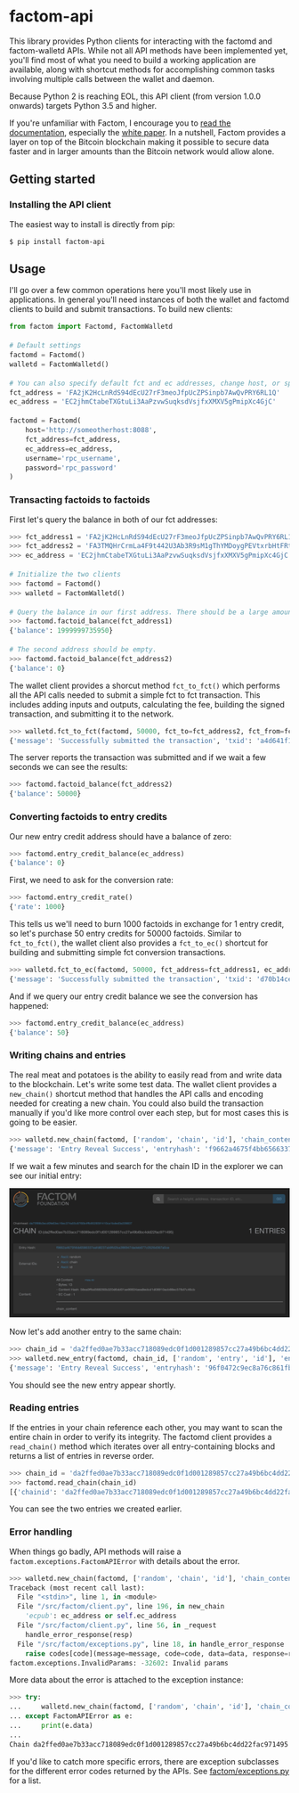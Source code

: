 # factom-api

This library provides Python clients for interacting with the factomd and factom-walletd APIs. While not all API methods have been implemented yet, you'll find most of what you need to build a working application are available, along with shortcut methods for accomplishing common tasks involving multiple calls between the wallet and daemon.

Because Python 2 is reaching EOL, this API client (from version 1.0.0 onwards) targets Python 3.5 and higher.

If you're unfamiliar with Factom, I encourage you to [read the documentation](http://docs.factom.com/), especially the [white paper](https://github.com/FactomProject/FactomDocs/blob/master/whitepaper.md). In a nutshell, Factom provides a layer on top of the Bitcoin blockchain making it possible to secure data faster and in larger amounts than the Bitcoin network would allow alone.

## Getting started

### Installing the API client

The easiest way to install is directly from pip:

```
$ pip install factom-api
```

## Usage

I'll go over a few common operations here you'll most likely use in applications. In general you'll need instances of both the wallet and factomd clients to build and submit transactions. To build new clients:

```python
from factom import Factomd, FactomWalletd

# Default settings
factomd = Factomd()
walletd = FactomWalletd()

# You can also specify default fct and ec addresses, change host, or specify RPC credentials, for example:
fct_address = 'FA2jK2HcLnRdS94dEcU27rF3meoJfpUcZPSinpb7AwQvPRY6RL1Q'
ec_address = 'EC2jhmCtabeTXGtuLi3AaPzvwSuqksdVsjfxXMXV5gPmipXc4GjC'

factomd = Factomd(
    host='http://someotherhost:8088',
    fct_address=fct_address,
    ec_address=ec_address,
    username='rpc_username',
    password='rpc_password'
)
```

### Transacting factoids to factoids

First let's query the balance in both of our fct addresses:

```python
>>> fct_address1 = 'FA2jK2HcLnRdS94dEcU27rF3meoJfpUcZPSinpb7AwQvPRY6RL1Q'
>>> fct_address2 = 'FA3TMQHrCrmLa4F9t442U3Ab3R9sM1gThYMDoygPEVtxrbHtFRtg'
>>> ec_address = 'EC2jhmCtabeTXGtuLi3AaPzvwSuqksdVsjfxXMXV5gPmipXc4GjC'

# Initialize the two clients
>>> factomd = Factomd()
>>> walletd = FactomWalletd()

# Query the balance in our first address. There should be a large amount
>>> factomd.factoid_balance(fct_address1)
{'balance': 1999999735950}

# The second address should be empty.
>>> factomd.factoid_balance(fct_address2)
{'balance': 0}
```

The wallet client provides a shorcut method `fct_to_fct()` which performs all the API calls needed to submit a simple fct to fct transaction. This includes adding inputs and outputs, calculating the fee, building the signed transaction, and submitting it to the network.

```python
>>> walletd.fct_to_fct(factomd, 50000, fct_to=fct_address2, fct_from=fct_address1)
{'message': 'Successfully submitted the transaction', 'txid': 'a4d641f13d82b1d1682549d44fa41c7e1b01f1a16f8cbddb5c695df53fcebfd7'}
```

The server reports the transaction was submitted and if we wait a few seconds we can see the results:

```python
>>> factomd.factoid_balance(fct_address2)
{'balance': 50000}
```

### Converting factoids to entry credits

Our new entry credit address should have a balance of zero:

```python
>>> factomd.entry_credit_balance(ec_address)
{'balance': 0}
```

First, we need to ask for the conversion rate:

```python
>>> factomd.entry_credit_rate()
{'rate': 1000}
```

This tells us we'll need to burn 1000 factoids in exchange for 1 entry credit, so let's purchase 50 entry credits for 50000 factoids. Similar to `fct_to_fct()`, the wallet client also provides a `fct_to_ec()` shortcut for building and submitting simple fct conversion transactions.

```python
>>> walletd.fct_to_ec(factomd, 50000, fct_address=fct_address1, ec_address=ec_address)
{'message': 'Successfully submitted the transaction', 'txid': 'd70b14ce05a21dbf772d1894383694b4537e17454915fc42dc20f02c1e0e2df2'}
```

And if we query our entry credit balance we see the conversion has happened:

```python
>>> factomd.entry_credit_balance(ec_address)
{'balance': 50}
```

### Writing chains and entries

The real meat and potatoes is the ability to easily read from and write data to the blockchain. Let's write some test data. The wallet client provides a `new_chain()` shortcut method that handles the API calls and encoding needed for creating a new chain. You could also build the transaction manually if you'd like more control over each step, but for most cases this is going to be easier.

```python
>>> walletd.new_chain(factomd, ['random', 'chain', 'id'], 'chain_content', ec_address=ec_address)
{'message': 'Entry Reveal Success', 'entryhash': 'f9662a4675f4bb6566337eafd8237ab9fd2ba396947dadeb677c0526d367a5ce', 'chainid': 'da2ffed0ae7b33acc718089edc0f1d001289857cc27a49b6bc4dd22fac971495'}
```

If we wait a few minutes and search for the chain ID in the explorer we can see our initial entry:

![Our new chain](screenshots/chain.png "Our new chain")

Now let's add another entry to the same chain:

```python
>>> chain_id = 'da2ffed0ae7b33acc718089edc0f1d001289857cc27a49b6bc4dd22fac971495'
>>> walletd.new_entry(factomd, chain_id, ['random', 'entry', 'id'], 'entry_content', ec_address=ec_address)
{'message': 'Entry Reveal Success', 'entryhash': '96f0472c9ec8a76c861fb4df37beb742938f41bbe492dc04893337bf387b83c5', 'chainid': 'da2ffed0ae7b33acc718089edc0f1d001289857cc27a49b6bc4dd22fac971495'}
```

You should see the new entry appear shortly.

### Reading entries

If the entries in your chain reference each other, you may want to scan the entire chain in order to verify its integrity. The factomd client provides a `read_chain()` method which iterates over all entry-containing blocks and returns a list of entries in reverse order.

```python
>>> chain_id = 'da2ffed0ae7b33acc718089edc0f1d001289857cc27a49b6bc4dd22fac971495'
>>> factomd.read_chain(chain_id)
[{'chainid': 'da2ffed0ae7b33acc718089edc0f1d001289857cc27a49b6bc4dd22fac971495', 'extids': ['random', 'entry', 'id'], 'content': 'entry_content'}, {'chainid': 'da2ffed0ae7b33acc718089edc0f1d001289857cc27a49b6bc4dd22fac971495', 'extids': ['random', 'chain', 'id'], 'content': 'chain_content'}]
```

You can see the two entries we created earlier.

### Error handling

When things go badly, API methods will raise a `factom.exceptions.FactomAPIError` with details about the error.

```python
>>> walletd.new_chain(factomd, ['random', 'chain', 'id'], 'chain_content', ec_address=ec_address)
Traceback (most recent call last):
  File "<stdin>", line 1, in <module>
  File "/src/factom/client.py", line 196, in new_chain
    'ecpub': ec_address or self.ec_address
  File "/src/factom/client.py", line 56, in _request
    handle_error_response(resp)
  File "/src/factom/exceptions.py", line 18, in handle_error_response
    raise codes[code](message=message, code=code, data=data, response=resp)
factom.exceptions.InvalidParams: -32602: Invalid params
```

More data about the error is attached to the exception instance:

```python
>>> try:
...     walletd.new_chain(factomd, ['random', 'chain', 'id'], 'chain_content', ec_address=ec_address)
... except FactomAPIError as e:
...     print(e.data)
... 
Chain da2ffed0ae7b33acc718089edc0f1d001289857cc27a49b6bc4dd22fac971495 already exists
```

If you'd like to catch more specific errors, there are exception subclasses for the different error codes returned by the APIs. See [factom/exceptions.py](factom/exceptions.py) for a list.


